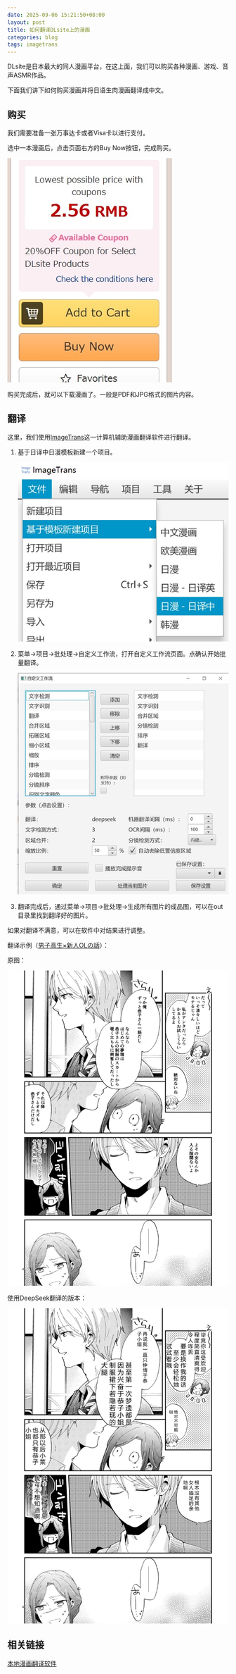 ```yaml
---
date: 2025-09-06 15:21:50+08:00
layout: post
title: 如何翻译DLsite上的漫画
categories: blog
tags: imagetrans
---
```


DLsite是日本最大的同人漫画平台，在这上面，我们可以购买各种漫画、游戏、音声ASMR作品。

下面我们讲下如何购买漫画并将日语生肉漫画翻译成中文。

## 购买

我们需要准备一张万事达卡或者Visa卡以进行支付。

选中一本漫画后，点击页面右方的Buy Now按钮，完成购买。

![购买](/album/dlsite/purchase.jpg)

购买完成后，就可以下载漫画了。一般是PDF和JPG格式的图片内容。

## 翻译

这里，我们使用[ImageTrans](/zh/imagetrans/)这一计算机辅助漫画翻译软件进行翻译。

1. 基于日译中日漫模板新建一个项目。

   ![new project](/album/dlsite/new_project_ja2zh.jpg)
   
2. 菜单->项目->批处理->自定义工作流，打开自定义工作流页面。点确认开始批量翻译。

   ![custom workflow](/album/dlsite/custom_workflow_zh.jpg)
   
3. 翻译完成后，通过菜单->项目->批处理->生成所有图片的成品图，可以在out目录里找到翻译好的图片。

如果对翻译不满意，可以在软件中对结果进行调整。

翻译示例（[男子高生×新人OLの話](https://www.dlsite.com/girls/work/=/product_id/RJ276847.html)）：

原图：

![原图](/album/dlsite/006-ja.webp)

使用DeepSeek翻译的版本：

![翻译的版本](/album/dlsite/006-zh.webp)

## 相关链接

[本地漫画翻译软件](./2025-04-05-how-to-build-a-local-manga-translation-workshop.md)
